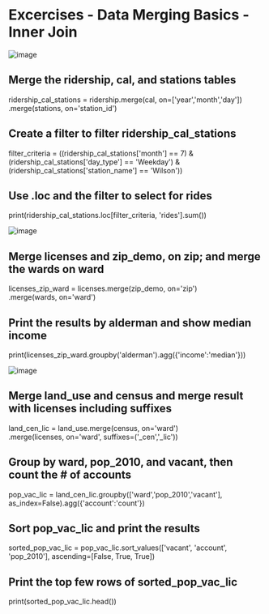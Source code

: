 # Excercises - Data Merging Basics - Inner Join

![image](https://user-images.githubusercontent.com/29009536/157795673-c3a3175b-7e13-415b-86b1-fa58b455b175.png)


## Merge the ridership, cal, and stations tables
ridership_cal_stations = ridership.merge(cal, on=['year','month','day']) \
							.merge(stations, on='station_id')

## Create a filter to filter ridership_cal_stations
filter_criteria = ((ridership_cal_stations['month'] == 7) 
                   & (ridership_cal_stations['day_type'] == 'Weekday') 
                   & (ridership_cal_stations['station_name'] == 'Wilson'))

## Use .loc and the filter to select for rides
print(ridership_cal_stations.loc[filter_criteria, 'rides'].sum())

![image](https://user-images.githubusercontent.com/29009536/157797302-a02e66f7-81e2-4afc-804d-4868d7efe5e4.png)


## Merge licenses and zip_demo, on zip; and merge the wards on ward
licenses_zip_ward = licenses.merge(zip_demo, on='zip') \
            			.merge(wards, on='ward')

## Print the results by alderman and show median income
print(licenses_zip_ward.groupby('alderman').agg({'income':'median'}))

![image](https://user-images.githubusercontent.com/29009536/157802002-6088d5ff-61bc-4844-a676-9341e4829cc1.png)


## Merge land_use and census and merge result with licenses including suffixes
land_cen_lic = land_use.merge(census, on='ward') \
                    .merge(licenses, on='ward', suffixes=('_cen','_lic'))

## Group by ward, pop_2010, and vacant, then count the # of accounts
pop_vac_lic = land_cen_lic.groupby(['ward','pop_2010','vacant'], 
                                   as_index=False).agg({'account':'count'})

## Sort pop_vac_lic and print the results
sorted_pop_vac_lic = pop_vac_lic.sort_values(['vacant', 'account', 'pop_2010'], 
                                             ascending=[False, True, True])

## Print the top few rows of sorted_pop_vac_lic
print(sorted_pop_vac_lic.head())
